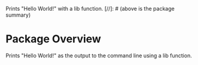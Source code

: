 Prints "Hello World!" with a lib function.
[//]: # (above is the package summary)

# Package Overview
Prints "Hello World!" as the output to the command line using a lib function.
